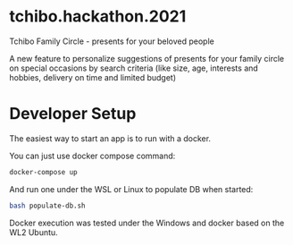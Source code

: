 # tchibo.hackathon.2021

Tchibo Family Circle - presents for your beloved people 

A new feature to personalize suggestions of presents for your family circle on special occasions by search criteria 
(like size, age, interests and hobbies, delivery on time and limited budget) 


# Developer Setup

The easiest way to start an app is to run with a docker.

You can just use docker compose command:

```bash
docker-compose up
```

And run one under the WSL or Linux to populate DB when started:
```bash
bash populate-db.sh
```

Docker execution was tested under the Windows and docker based on the WL2 Ubuntu.